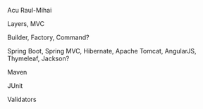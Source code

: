 Acu Raul-Mihai

Layers, MVC

Builder, Factory, Command?

Spring Boot, Spring MVC, Hibernate, Apache Tomcat, AngularJS, Thymeleaf, Jackson?

Maven

JUnit

Validators